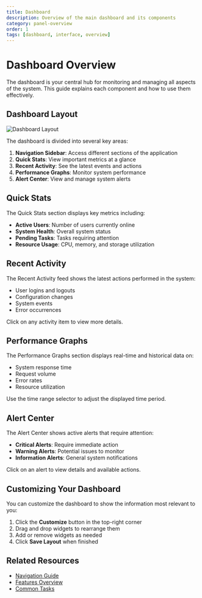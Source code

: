 ```yaml
---
title: Dashboard
description: Overview of the main dashboard and its components
category: panel-overview
order: 1
tags: [dashboard, interface, overview]
---
```


# Dashboard Overview

The dashboard is your central hub for monitoring and managing all aspects of the system. This guide explains each component and how to use them effectively.

## Dashboard Layout

![Dashboard Layout](/images/dashboard-layout.png)

The dashboard is divided into several key areas:

1. **Navigation Sidebar**: Access different sections of the application
2. **Quick Stats**: View important metrics at a glance
3. **Recent Activity**: See the latest events and actions
4. **Performance Graphs**: Monitor system performance
5. **Alert Center**: View and manage system alerts

## Quick Stats

The Quick Stats section displays key metrics including:

- **Active Users**: Number of users currently online
- **System Health**: Overall system status
- **Pending Tasks**: Tasks requiring attention
- **Resource Usage**: CPU, memory, and storage utilization

## Recent Activity

The Recent Activity feed shows the latest actions performed in the system:

- User logins and logouts
- Configuration changes
- System events
- Error occurrences

Click on any activity item to view more details.

## Performance Graphs

The Performance Graphs section displays real-time and historical data on:

- System response time
- Request volume
- Error rates
- Resource utilization

Use the time range selector to adjust the displayed time period.

## Alert Center

The Alert Center shows active alerts that require attention:

- **Critical Alerts**: Require immediate action
- **Warning Alerts**: Potential issues to monitor
- **Information Alerts**: General system notifications

Click on an alert to view details and available actions.

## Customizing Your Dashboard

You can customize the dashboard to show the information most relevant to you:

1. Click the **Customize** button in the top-right corner
2. Drag and drop widgets to rearrange them
3. Add or remove widgets as needed
4. Click **Save Layout** when finished

## Related Resources

- [Navigation Guide](/panel-overview/navigation)
- [Features Overview](/panel-overview/features)
- [Common Tasks](/quick-links/common-tasks)